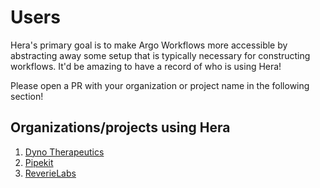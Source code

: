 # Users

Hera's primary goal is to make Argo Workflows more accessible by abstracting away some setup that is typically necessary
for constructing workflows. It'd be amazing to have a record of who is using Hera!

Please open a PR with your organization or project name in the following section!

## Organizations/projects using Hera

1. [Dyno Therapeutics](https://www.dynotx.com)
2. [Pipekit](https://www.pipekit.io)
3. [ReverieLabs](https://www.reverielabs.com/)